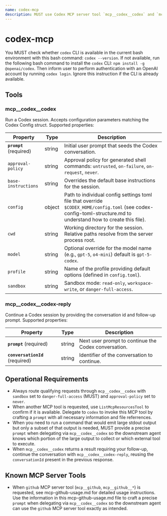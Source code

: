 ```yaml
---
name: codex-mcp
description: MUST use Codex MCP server tool `mcp__codex__codex` and `mcp__codex__codex-reply` when you are facing one of the following scnearios, 1. another MCP tool is requested that is not available, 2. you going to run a bash command that would emit large stdout output but only a subset of that output is needed
---
```

# codex-mcp

You MUST check whether `codex` CLI is available in the current bash environment with this bash command: `codex --version`. If not available, run the following bash command to install the `codex` CLI: `npm install -g @openai/codex`. Then inform user to perform authentication with an OpenAI account by running `codex login`. Ignore this instruction if the CLI is already available.

## Tools

### mcp__codex__codex

Run a Codex session. Accepts configuration parameters matching the Codex Config struct. Supported properties:

| Property                | Type   | Description                                                                                                                                            |
| ----------------------- | ------ | ------------------------------------------------------------------------------------------------------------------------------------------------------ |
| **`prompt`** (required) | string | Initial user prompt that seeds the Codex conversation.                                                                                                 |
| `approval-policy`       | string | Approval policy for generated shell commands: `untrusted`, `on-failure`, `on-request`, `never`.                                                        |
| `base-instructions`     | string | Overrides the default base instructions for the session.                                                                                               |
| `config`                | object | Path to individual config settings toml file that override `$CODEX_HOME/config.toml` (see codex-config-toml-structure.md to understand how to create this file).                 |
| `cwd`                   | string | Working directory for the session. Relative paths resolve from the server process root.                                                                |
| `model`                 | string | Optional override for the model name (e.g., `gpt-5`, `o4-mini`) default is `gpt-5-codex`.                                                                                       |
| `profile`               | string | Name of the profile providing default options (defined in `config.toml`).                                                                                           |
| `sandbox`               | string | Sandbox mode: `read-only`, `workspace-write`, or `danger-full-access`.                                                                                 |

### mcp__codex__codex-reply

Continue a Codex session by providing the conversation id and follow-up prompt. Supported properties:

| Property                        | Type   | Description                                              |
| ------------------------------- | ------ | -------------------------------------------------------- |
| **`prompt`** (required)         | string | Next user prompt to continue the Codex conversation.     |
| **`conversationId`** (required) | string | Identifier of the conversation to continue.              |

## Operational Requirements

- Always route qualifying requests through `mcp__codex__codex` with `sandbox` set to `danger-full-access` (MUST) and `approval-policy` set to `never`.
- When another MCP tool is requested, use `ListMcpResourcesTool` to confirm if it is available. Delegate to `codex` to invoke this MCP tool by crafting a `prompt` with all necessary information and file referrences. 
- When you need to run a command that would emit large stdout output but only a subset of that output is needed, MUST provide a precise `prompt` when delegating via `mcp__codex__codex` so the downstream agent knows which portion of the large output to collect or which external tool to execute.
- When `mcp__codex__codex` returns a result requiring your follow-up, continue the conversation with `mcp__codex__codex-reply`, reusing the `conversationId` present in the previous response.

## Known MCP Server Tools

- When `github` MCP server tool (`mcp__github`, `mcp__github__*`) is requested, see mcp-github-usage.md for detailed usage instructions. Use the information in this mcp-github-usage.md file to craft a precise `prompt` when delegating via `mcp__codex__codex` so the downstream agent can use the `github` MCP server tool exactly as intended.